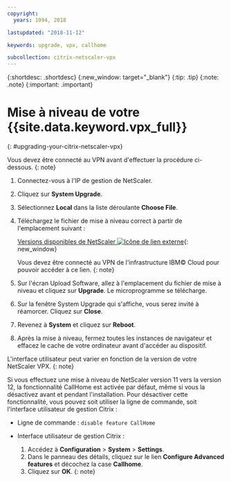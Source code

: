 ```yaml
---
copyright:
  years: 1994, 2018

lastupdated: "2018-11-12"

keywords: upgrade, vpx, callhome

subcollection: citrix-netscaler-vpx
---
```


{:shortdesc: .shortdesc}
{:new_window: target="_blank"}
{:tip: .tip}
{:note: .note}
{:important: .important}

# Mise à niveau de votre {{site.data.keyword.vpx_full}}
{: #upgrading-your-citrix-netscaler-vpx}

Vous devez être connecté au VPN avant d'effectuer la procédure ci-dessous.
{: note}

1. Connectez-vous à l'IP de gestion de NetScaler.
2. Cliquez sur **System Upgrade**.
4. Sélectionnez **Local** dans la liste déroulante **Choose File**.
4. Téléchargez le fichier de mise à niveau correct à partir de l'emplacement suivant :

	[Versions disponibles de NetScaler ![Icône de lien externe](../../icons/launch-glyph.svg "Icône de lien externe")](http://downloads.softlayer.local/citrix/netscaler/){: new_window}

	Vous devez être connecté au VPN de l'infrastructure IBM© Cloud pour pouvoir accéder à ce lien.
  {: note}

5. Sur l'écran Upload Software, allez à l'emplacement du fichier de mise à niveau et cliquez sur **Upgrade**. Le microprogramme se télécharge.
6. Sur la fenêtre System Upgrade qui s'affiche, vous serez invité à réamorcer. Cliquez sur **Close**.
7. Revenez à **System** et cliquez sur **Reboot**.
8. Après la mise à niveau, fermez toutes les instances de navigateur et effacez le cache de votre ordinateur avant d'accéder au dispositif.


L'interface utilisateur peut varier en fonction de la version de votre NetScaler VPX.
{: note}

Si vous effectuez une mise à niveau de NetScaler version 11 vers la version 12, la fonctionnalité CallHome est activée par défaut, même si vous la désactivez avant et pendant l'installation. Pour désactiver cette fonctionnalité, vous pouvez soit utiliser la ligne de commande, soit l'interface utilisateur de gestion Citrix :

   * Ligne de commande : `disable feature CallHome`
   * Interface utilisateur de gestion Citrix :

     1. Accédez à **Configuration** > **System** > **Settings**.
     2. Dans le panneau des détails, cliquez sur le lien **Configure Advanced features** et décochez la case **Callhome**.
     3. Cliquez sur **OK**.
     {: note}
